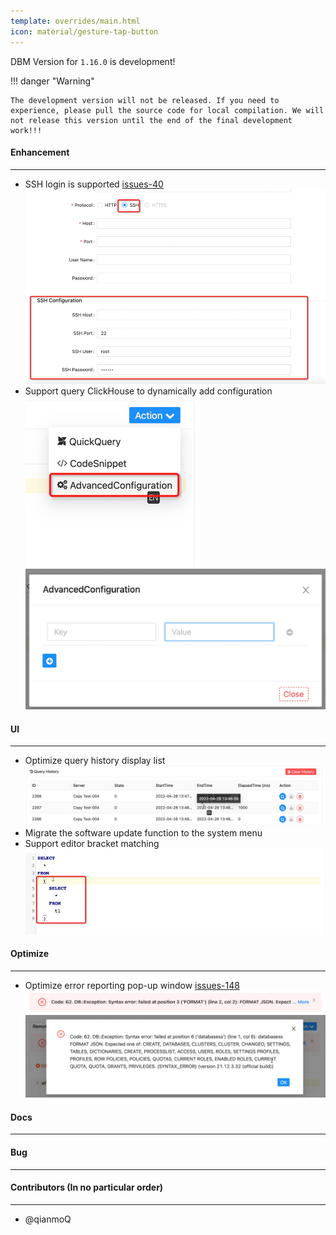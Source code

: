 ```yaml
---
template: overrides/main.html
icon: material/gesture-tap-button
---
```


DBM Version for `1.16.0` is development!

!!! danger "Warning"

    The development version will not be released. If you need to experience, please pull the source code for local compilation. We will not release this version until the end of the final development work!!!

#### Enhancement

---

- SSH login is supported [issues-40](https://github.com/EdurtIO/dbm/issues/40) <br />
  ![img.png](../../assets/images/versions/1.16.0/img_1.png) <br />
- Support query ClickHouse to dynamically add configuration <br />
  ![img.png](../../assets/images/versions/1.16.0/img_5.png) <br />
  ![img.png](../../assets/images/versions/1.16.0/img_6.png) <br />

#### UI

---

- Optimize query history display list <br />
  ![img.png](../../assets/images/versions/1.16.0/img.png) <br />
- Migrate the software update function to the system menu <br />
- Support editor bracket matching <br />
  ![img.png](../../assets/images/versions/1.16.0/img_4.png) <br />

#### Optimize

----

- Optimize error reporting pop-up window [issues-148](https://github.com/EdurtIO/dbm/issues/148) <br />
  ![img.png](../../assets/images/versions/1.16.0/img_2.png) <br />
  ![img.png](../../assets/images/versions/1.16.0/img_3.png) <br />

#### Docs

---

#### Bug

---

#### Contributors (In no particular order)

---

- @qianmoQ
